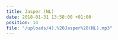```yaml
---
title: Jasper (NL)
date: 2018-01-31 13:58:00 +01:00
position: 14
file: "/uploads/4).%20Jasper%20(NL).mp3"
---
```


